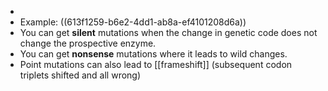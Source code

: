 -
- Example: ((613f1259-b6e2-4dd1-ab8a-ef4101208d6a))
- You can get **silent** mutations when the change in genetic code does not change the prospective enzyme.
- You can get **nonsense** mutations where it leads to wild changes.
- Point mutations can also lead to [[frameshift]] (subsequent codon triplets shifted and all wrong)